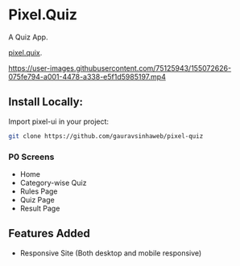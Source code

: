 
# Pixel.Quiz

A Quiz App.

[pixel.quix](https://pixel-quiz-git-development-gauravsinhaweb.vercel.app/).

https://user-images.githubusercontent.com/75125943/155072626-075fe794-a001-4478-a338-e5f1d5985197.mp4



## Install Locally:

Import pixel-ui in your project:

```bash
git clone https://github.com/gauravsinhaweb/pixel-quiz
```

 ### P0 Screens

- Home
- Category-wise Quiz
- Rules Page
- Quiz Page
- Result Page

## Features Added

- Responsive Site (Both desktop and mobile responsive)

